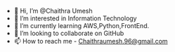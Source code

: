 - 👋 Hi, I’m @Chaithra Umesh
- 👀 I’m interested in Information Technology
- 🌱 I’m currently learning AWS,Python,FrontEnd.
- 💞️ I’m looking to collaborate on GitHub
- 📫 How to reach me - Chaithraumesh.96@gmail.com

<!---
ChaithraUmesh21/ChaithraUmesh21 is a ✨ special ✨ repository because its `README.md` (this file) appears on your GitHub profile.
You can click the Preview link to take a look at your changes.
--->
